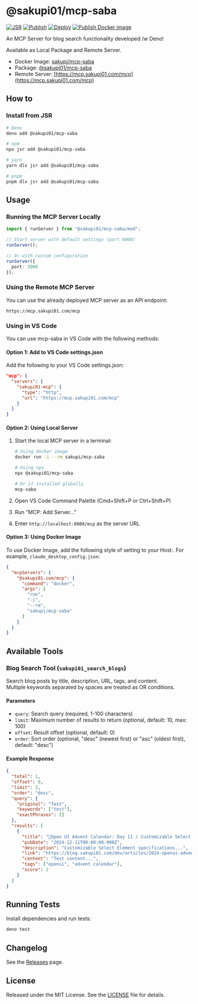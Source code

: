 # @sakupi01/mcp-saba

[![JSR](https://jsr.io/badges/@sakupi01/mcp-saba)](https://jsr.io/@sakupi01/mcp-saba)
[![Publish](https://github.com/sakupi01/mcp-saba/actions/workflows/publish.yml/badge.svg)](https://github.com/sakupi01/mcp-saba/actions/workflows/publish.yml)
[![Deploy](https://github.com/sakupi01/mcp-saba/actions/workflows/deploy.yml/badge.svg)](https://github.com/sakupi01/mcp-saba/actions/workflows/deploy.yml)
[![Publish Docker image](https://github.com/sakupi01/mcp-saba/actions/workflows/docker-publish.yml/badge.svg)](https://github.com/sakupi01/mcp-saba/actions/workflows/docker-publish.yml)

An MCP Server for blog search functionality developed /w Deno!

Available as Local Package and Remote Server.

- Docker Image: [sakupi/mcp-saba](https://hub.docker.com/r/sakupi/mcp-saba)
- Package: [@sakupi01/mcp-saba](https://jsr.io/@sakupi01/mcp-saba)
- Remote Server: [https://mcp.sakupi01.com/mcp](https://mcp.sakupi01.com/mcp)

## How to

### Install from JSR

```bash
# Deno
deno add @sakupi01/mcp-saba

# npm
npx jsr add @sakupi01/mcp-saba

# yarn
yarn dlx jsr add @sakupi01/mcp-saba

# pnpm
pnpm dlx jsr add @sakupi01/mcp-saba
```

## Usage

### Running the MCP Server Locally

```typescript
import { runServer } from "@sakupi01/mcp-saba/mod";

// Start server with default settings (port 8000)
runServer();

// Or with custom configuration
runServer({
  port: 3000
});
```

### Using the Remote MCP Server

You can use the already deployed MCP server as an API endpoint:

```
https://mcp.sakupi01.com/mcp
```

### Using in VS Code

You can use mcp-saba in VS Code with the following methods:

#### Option 1: Add to VS Code settings.json

Add the following to your VS Code settings.json:

```json
"mcp": {
  "servers": {
    "sakupi01-mcp": {
      "type": "http",
      "url": "https://mcp.sakupi01.com/mcp"
    }
  }
}
```

#### Option 2: Using Local Server

1. Start the local MCP server in a terminal:

   ```bash
   # Using docker image
   docker run -i --rm sakupi/mcp-saba
   
   # Using npx
   npx @sakupi01/mcp-saba
   
   # Or if installed globally
   mcp-saba
   ```

2. Open VS Code Command Palette (Cmd+Shift+P or Ctrl+Shift+P)
3. Run "MCP: Add Server..."
4. Enter `http://localhost:8000/mcp` as the server URL

#### Option 3: Using Docker Image

To use Docker Image, add the following style of setting to your Host:.
For example, `claude_desktop_config.json`:

```json
{
  "mcpServers": {
    "@sakupi01.com/mcp": {
      "command": "docker",
      "args": [
        "run",
        "-i",
        "--rm",
        "sakupi/mcp-saba"
      ]
    }
  }
}
```

## Available Tools

### Blog Search Tool (`sakupi01_search_blogs`)

Search blog posts by title, description, URL, tags, and content.  
Multiple keywords separated by spaces are treated as OR conditions.

#### Parameters

- `query`: Search query (required, 1-100 characters)
- `limit`: Maximum number of results to return (optional, default: 10, max: 100)
- `offset`: Result offset (optional, default: 0)
- `order`: Sort order (optional, "desc" (newest first) or "asc" (oldest first), default: "desc")

#### Example Response

```json
{
  "total": 1,
  "offset": 0,
  "limit": 2,
  "order": "desc",
  "query": {
    "original": "Test",
    "keywords": ["test"],
    "exactPhrases": []
  },
  "results": [
    {
      "title": "🎄Open UI Advent Calendar: Day 11 / Customizable Select Element",
      "pubDate": "2024-12-11T00:00:00.000Z",
      "description": "Customizable Select Element specifications...",
      "link": "https://blog.sakupi01.com/dev/articles/2024-openui-advent-11/",
      "content": "Test content...",
      "tags": ["openui", "advent calendar"],
      "score": 2
    }
  ]
}
```

## Running Tests

Install dependencies and run tests:

```bash
deno test
```

## Changelog

See the [Releases](https://github.com/sakupi01/mcp-saba/releases) page.

## License

Released under the MIT License. See the [LICENSE](./LICENSE) file for details.
